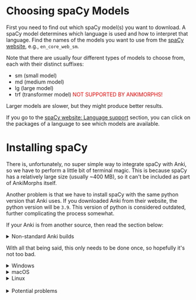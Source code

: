 # Choosing spaCy Models

First you need to find out which spaCy model(s) you want to download. A spaCy model determines which language is used
and how to interpret that language. Find the names of the models you want to use from
the [spaCy website](https://spacy.io/usage/models),
e.g., `en_core_web_sm`.

Note that there are usually four different types of models to choose from, each with their distinct suffixes:

- sm (small model)
- md (medium model)
- lg (large model)
- trf (transformer model) <span style="color:red">NOT SUPPORTED BY ANKIMORPHS!</span>

Larger models are slower, but they might produce better results.

If you go to the [spaCy website: Language support](https://spacy.io/usage/models#languages) section, you can click on
the packages of a language to see which models are available.

# Installing spaCy

There is, unfortunately, no super simple way to integrate spaCy with Anki, so we have to perform a little bit of
terminal magic. This is because spaCy has a relatively large size (usually ~400 MB), so it can't be included as part of
AnkiMorphs itself.

Another problem is that we have to install spaCy with the same python version that Anki uses. If you downloaded Anki
from their website, the python version will be `3.9`. This version of python is considered outdated, further complicating
the process somewhat.

If your Anki is from another source, then read the section below:

<details>
  <summary>Non-standard Anki builds</summary>

> **Note:** If you are using a non-standard Anki build (e.g. `anki-bin` from AUR), then the python version will
> probably not be `3.9`. To check which
> python version your Anki is using, go to `Help -> About`, and you will find something like
> this: `Python 3.9.15 Qt 6.6.1 PyQt 6.6.1`
> <br><br>Because of the way the python packaging system works, we have to install spaCy with a python version that has
> the same first two number groups, i.e. if your Anki shows `Python 3.11.xx`, you can install spaCy using
> any `Python 3.11.yy` version.
> <br><br>The rest of this guide assumes Anki uses `Python 3.9`, but if that is not the cause, then substitute `3.9` in
> the terminal commands with whatever your Anki is using.
</details>


With all that being said, this only needs to be done once, so hopefully it's not too bad.


<details>
  <summary>Windows</summary>

First, we need to have `Python 3.9` on our system. Go to the start menu, open a Command Prompt, and type in:

```
py -3.9 --version
```

If your output is not `Python 3.9.x`, then 3.9 has to be installed.

>Note: If you install Python 3.9 in a different way than the instructions below, then you might encounter important 
> differences that could prevent you from accessing the spaCy morphemizers in Anki.

<details>
  <summary>Installing Python</summary>

Go to [https://www.python.org/downloads/release/python-3913/](https://www.python.org/downloads/release/python-3913/) and
download the `Windows installer (64-bit)` at the bottom of the page.

**Note**: When you start the installer, make sure to select the `Add python.exe to PATH` checkbox at the very bottom:

![windows_python_installer.png](../../img/windows_python_installer.png)

Install with the default settings ("Install Now").

After the installation, go back to the command prompt and type in `py -3.9 --version` again. You should now see the new
Python version you installed.
</details>

Now we are ready to install spaCy and the models you want to use. Paste these commands into the command prompt:

```bash
cd %HOMEPATH%\AppData\Roaming\Anki2\addons21
py -3.9 -m pip install --upgrade pip virtualenv
py -3.9 -m venv spacyenv
spacyenv\Scripts\activate
py -m pip install --upgrade pip setuptools wheel
py -m pip install --upgrade spacy six
```

In the same command prompt, we now want to download the models. Here I'll use the Korean model `ko_core_news_sm` and the
Russian
model `ru_core_news_sm`.

```bash
py -m spacy download ko_core_news_sm
py -m spacy download ru_core_news_sm
deactivate
```

Now those spaCy models should be available as morphemizers in AnkiMorphs!
</details>


<details>
  <summary>macOS</summary>
First, we need to have `Python 3.9` on our system. Go to the start menu, Open a terminal and type:

```` bash
python3.9 --version
````

If your output is not `Python 3.9.x`, then 3.9 has to be installed.

>Note: If you install Python 3.9 in a different way than the instructions below, then you might encounter important
> differences that could prevent you from accessing the spaCy morphemizers in Anki.

<details>
  <summary>Installing Python</summary>

Go to [https://www.python.org/downloads/release/python-3913/](https://www.python.org/downloads/release/python-3913/) and
download the `macOS 64-bit universal2 installer` at the bottom of the page.

Install with the default settings ("Install Now").

After the installation, open a new terminal and type in `python3.9 --version` again. You should now see the new Python
version you installed.
</details>

Now we are ready to install spaCy and the models you want to use. Paste this into the terminal:

```bash
cd ~/Library/Application\ Support/Anki2/addons21
python3.9 -m pip install --upgrade pip virtualenv
python3.9 -m venv spacyenv
. spacyenv/bin/activate
python -m pip install --upgrade pip setuptools wheel
python -m pip install --upgrade spacy six
```

In the same terminal, we now want to download the models. Here I'll use the Korean model `ko_core_news_sm` and the
Russian
model `ru_core_news_sm`.

```bash
python -m spacy download ko_core_news_sm
python -m spacy download ru_core_news_sm
deactivate
```

Now those spaCy models should be available as morphemizers in AnkiMorphs!

</details>

<details>
  <summary>Linux</summary>

First, we need to have `Python 3.9` on our system. Go to the start menu, Open a terminal and type:

```` bash
python3.9 --version
````

If your output is not `Python 3.9.x`, then 3.9 has to be installed.

<details>
  <summary>Installing Python</summary>

This is the hardest part of the installation process because Python 3.9 is considered dead, and it can therefore be
tricky
to download and install.

If you are on a Debian distro you can install it from the deadsnakes PPA:

```bash
sudo apt update
sudo apt install software-properties-common
sudo add-apt-repository ppa:deadsnakes/ppa
sudo apt update
sudo apt install python3.9
sudo apt install python3.9-venv
```

Another alternative that also works on other distros is [pyenv](https://github.com/pyenv/pyenv).

After the installation, open a new terminal and type in `python3.9 --version` again. You should now see the new Python
version you installed.
</details>



Now we are ready to install spaCy and the models you want to use. Open a terminal and `cd` to the addons21 directory,
e.g:

```bash
cd ~/.local/share/Anki2/addons21/
```

Then install spaCy:

```bash
python3.9 -m pip install --upgrade pip virtualenv
python3.9 -m venv spacyenv
source spacyenv/bin/activate
python -m pip install --upgrade pip setuptools wheel
python -m pip install --upgrade spacy six
```

In the same terminal, we now want to download the models. Here I'll use the Korean model `ko_core_news_sm` and the
Russian
model `ru_core_news_sm`.

```bash
python -m spacy download ko_core_news_sm
python -m spacy download ru_core_news_sm
deactivate
```

Now those spaCy models should be available as morphemizers in AnkiMorphs!
</details>

<br>
<details>
  <summary>Potential problems</summary>

### PowerShell Execution Policy Error

![group-policy-error.png](../../img/group-policy-error.png)

This is a safeguard against running malicious scripts, which is generally a good thing. To allow an exception for this
one time, you can use the command:

````powershell
Set-ExecutionPolicy -ExecutionPolicy Unrestricted -Scope Process
````

If you want to permanently remove this restriction for your user, then use the command:

````powershell
Set-ExecutionPolicy -ExecutionPolicy Unrestricted -Scope CurrentUser
````

</details>
